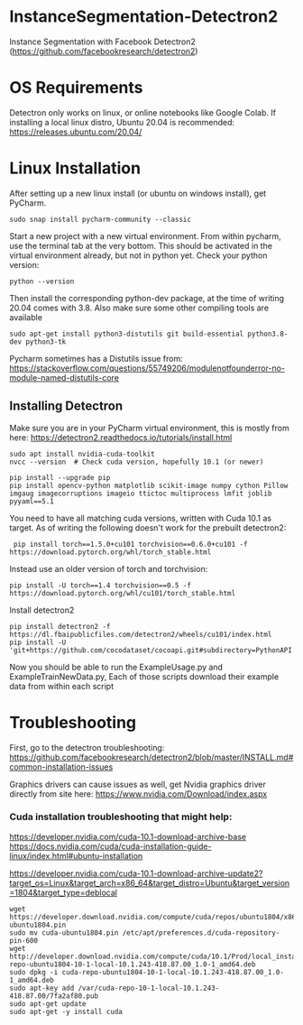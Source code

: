# InstanceSegmentation-Detectron2
Instance Segmentation with Facebook Detectron2 (https://github.com/facebookresearch/detectron2)

# OS Requirements
Detectron only works on linux, or online notebooks like Google Colab. If installing a local linux distro, Ubuntu 20.04 is recommended: https://releases.ubuntu.com/20.04/

# Linux Installation
After setting up a new linux install (or ubuntu on windows install), get PyCharm.
```
sudo snap install pycharm-community --classic
```
Start a new project with a new virtual environment. From within pycharm, use the terminal tab at the very bottom. This should be activated in the virtual environment already, but not in python yet. Check your python version:

```
python --version
```
Then install the corresponding python-dev package, at the time of writing 20.04 comes with 3.8. Also make sure some other compiling tools are available

```
sudo apt-get install python3-distutils git build-essential python3.8-dev python3-tk
```

Pycharm sometimes has a Distutils issue from: https://stackoverflow.com/questions/55749206/modulenotfounderror-no-module-named-distutils-core

## Installing Detectron

Make sure you are in your PyCharm virtual environment, this is mostly from here: https://detectron2.readthedocs.io/tutorials/install.html

```
sudo apt install nvidia-cuda-toolkit
nvcc --version  # Check cuda version, hopefully 10.1 (or newer)
```

```
pip install --upgrade pip
pip install opencv-python matplotlib scikit-image numpy cython Pillow imgaug imagecorruptions imageio ttictoc multiprocess lmfit joblib pyyaml==5.1
```

You need to have all matching cuda versions, written with Cuda 10.1 as target. As of writing the following doesn't work for the prebuilt detectron2:
```
 pip install torch==1.5.0+cu101 torchvision==0.6.0+cu101 -f https://download.pytorch.org/whl/torch_stable.html
```

Instead use an older version of torch and torchvision:
```
pip install -U torch==1.4 torchvision==0.5 -f https://download.pytorch.org/whl/cu101/torch_stable.html
```
Install detectron2
```
pip install detectron2 -f https://dl.fbaipublicfiles.com/detectron2/wheels/cu101/index.html
pip install -U 'git+https://github.com/cocodataset/cocoapi.git#subdirectory=PythonAPI'
```
Now you should be able to run the ExampleUsage.py and ExampleTrainNewData.py, Each of those scripts download their example data from within each script



# Troubleshooting
First, go to the detectron troubleshooting: https://github.com/facebookresearch/detectron2/blob/master/INSTALL.md#common-installation-issues

Graphics drivers can cause issues as well, get Nvidia graphics driver directly from site here: 
https://www.nvidia.com/Download/index.aspx


### Cuda installation troubleshooting that might help:
https://developer.nvidia.com/cuda-10.1-download-archive-base
https://docs.nvidia.com/cuda/cuda-installation-guide-linux/index.html#ubuntu-installation

https://developer.nvidia.com/cuda-10.1-download-archive-update2?target_os=Linux&target_arch=x86_64&target_distro=Ubuntu&target_version=1804&target_type=deblocal
```
wget https://developer.download.nvidia.com/compute/cuda/repos/ubuntu1804/x86_64/cuda-ubuntu1804.pin
sudo mv cuda-ubuntu1804.pin /etc/apt/preferences.d/cuda-repository-pin-600
wget http://developer.download.nvidia.com/compute/cuda/10.1/Prod/local_installers/cuda-repo-ubuntu1804-10-1-local-10.1.243-418.87.00_1.0-1_amd64.deb
sudo dpkg -i cuda-repo-ubuntu1804-10-1-local-10.1.243-418.87.00_1.0-1_amd64.deb
sudo apt-key add /var/cuda-repo-10-1-local-10.1.243-418.87.00/7fa2af80.pub
sudo apt-get update
sudo apt-get -y install cuda
```
